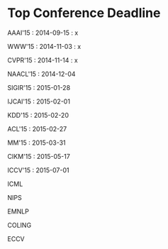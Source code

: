 Top Conference Deadline
=====
AAAI'15 : 2014-09-15 : x

WWW'15 : 2014-11-03 : x

CVPR'15 : 2014-11-14 : x

NAACL'15 : 2014-12-04

SIGIR'15 : 2015-01-28

IJCAI'15 : 2015-02-01

KDD'15 : 2015-02-20

ACL'15 : 2015-02-27

MM'15 : 2015-03-31

CIKM'15 : 2015-05-17

ICCV'15 : 2015-07-01

ICML

NIPS

EMNLP

COLING

ECCV
